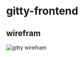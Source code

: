 # gitty-frontend

## wirefram
![gitty wirefram](https://user-images.githubusercontent.com/54861487/85274511-ab4bf080-b49c-11ea-88e0-a7e7277cae7d.png)
